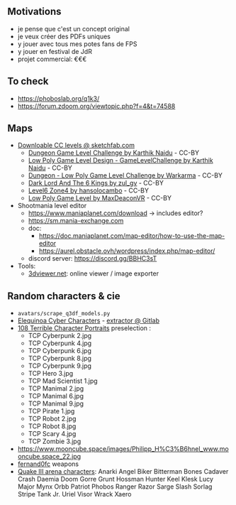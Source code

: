 ## Motivations
* je pense que c'est un concept original
* je veux créer des PDFs uniques
* y jouer avec tous mes potes fans de FPS
* y jouer en festival de JdR
* projet commercial: €€€

## To check
* https://phoboslab.org/q1k3/
* https://forum.zdoom.org/viewtopic.php?f=4&t=74588

## Maps
* [Downloable CC levels @ sketchfab.com](https://sketchfab.com/search?features=downloadable&licenses=322a749bcfa841b29dff1e8a1bb74b0b&licenses=b9ddc40b93e34cdca1fc152f39b9f375&licenses=7c23a1ba438d4306920229c12afcb5f9&q=level&type=models)
    + [Dungeon Game Level Challenge by Karthik Naidu](https://sketchfab.com/3d-models/dungeon-game-level-challenge-18a725f03e06489e92ea15d9d8f58820) - CC-BY
    + [Low Poly Game Level Design - GameLevelChallenge by Karthik Naidu](https://sketchfab.com/3d-models/low-poly-game-level-design-gamelevelchallenge-377ff9139df44b7fa436f96aa5a470f5) - CC-BY
    + [Dungeon - Low Poly Game Level Challenge by Warkarma](https://sketchfab.com/3d-models/dungeon-low-poly-game-level-challenge-0fd0d477d7424e5d8915ce0c06a2920d) - CC-BY
    + [Dark Lord And The 6 Kings by zul_gv](https://sketchfab.com/3d-models/dark-lord-and-the-6-kings-4f14a8de87244ee6bb1a8cc5c7708b7c) - CC-BY
    + [Level6 Zone4 by hansolocambo](https://sketchfab.com/3d-models/level6-zone4-level-design-2002-1141d70a71b542189d3b5091bd51d5ee) - CC-BY
    + [Low Poly Game Level by MaxDeaconVR](https://sketchfab.com/3d-models/low-poly-game-level-82b7a937ae504cfa9f277d9bf6874ad2) - CC-BY
* Shootmania level editor
    + https://www.maniaplanet.com/download -> includes editor?
    + https://sm.mania-exchange.com
    + doc:
        - https://doc.maniaplanet.com/map-editor/how-to-use-the-map-editor
        - https://aurel.obstacle.ovh/wordpress/index.php/map-editor/
    + discord server: https://discord.gg/BBHC3sT
* Tools:
    + [3dviewer.net](https://3dviewer.net): online viewer / image exporter

## Random characters & cie
* `avatars/scrape_q3df_models.py`
* [Elequinoa Cyber Characters](https://elequinoa.com/Cyber-game/game-file-cyber.html) - [extractor @ Gitlab](https://gitlab.com/Lucas-C/elequinoa-cyber-characters/)
* [108 Terrible Character Portraits](https://www.drivethrurpg.com/product/91360/108-Terrible-Character-Portraits) preselection :
    + TCP Cyberpunk 2.jpg
    + TCP Cyberpunk 4.jpg
    + TCP Cyberpunk 6.jpg
    + TCP Cyberpunk 8.jpg
    + TCP Cyberpunk 9.jpg
    + TCP Hero 3.jpg
    + TCP Mad Scientist 1.jpg
    + TCP Manimal 2.jpg
    + TCP Manimal 6.jpg
    + TCP Manimal 9.jpg
    + TCP Pirate 1.jpg
    + TCP Robot 2.jpg
    + TCP Robot 8.jpg
    + TCP Scary 4.jpg
    + TCP Zombie 3.jpg
* https://www.mooncube.space/images/Philipp_H%C3%B6hnel_www.mooncube.space_22.jpg
* [fernand0fc](https://www.deviantart.com/fernand0fc/) weapons
* [Quake III arena characters](https://quake.fandom.com/wiki/Category:Quake_III_Arena_characters):
  Anarki Angel Biker Bitterman Bones Cadaver Crash Daemia Doom Gorre Grunt Hossman Hunter Keel Klesk Lucy Major Mynx Orbb Patriot Phobos Ranger Razor Sarge Slash Sorlag Stripe Tank Jr. Uriel Visor Wrack Xaero
